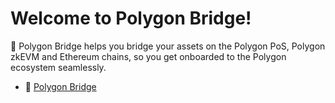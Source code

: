# Welcome to Polygon Bridge!

🚀 Polygon Bridge helps you bridge your assets on the Polygon PoS, Polygon zkEVM and Ethereum chains, so you get onboarded to the Polygon ecosystem seamlessly.

- 🔗 [Polygon Bridge](https://my-awesome-site.com)
  
